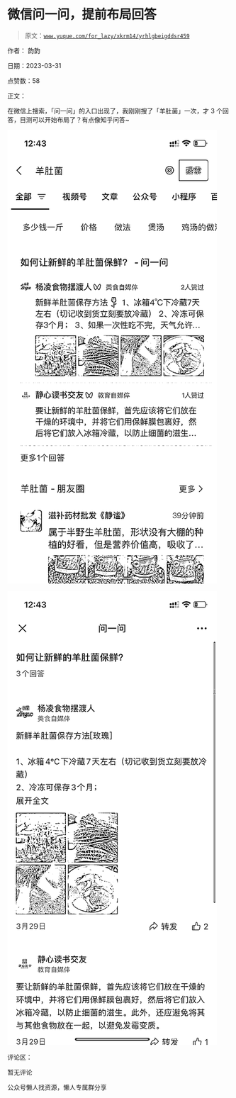 # 微信问一问，提前布局回答

> 原文：[`www.yuque.com/for_lazy/xkrm14/yrhlgbeigddsr459`](https://www.yuque.com/for_lazy/xkrm14/yrhlgbeigddsr459)



作者： 韵韵



日期：2023-03-31



点赞数：58



正文：



在微信上搜索，「问一问」的入口出现了，我刚刚搜了「羊肚菌」一次，才 3 个回答，目测可以开始布局了？有点像知乎问答~



![](img/6e8fb22612595da828342c2f8f4edc56.png)



![](img/4fe080ae493d3a40ba1b1167aea8c430.png)



评论区：



暂无评论



公众号懒人找资源，懒人专属群分享


